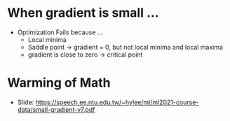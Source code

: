 # When gradient is small ... 

* Optimization Fails because ...  
  * Local minima  
  * Saddle point -> gradient = 0, but not local minima and local maxima  
  * gradient is close to zero -> critical point  

# Warming of Math

* Slide: https://speech.ee.ntu.edu.tw/~hylee/ml/ml2021-course-data/small-gradient-v7.pdf
